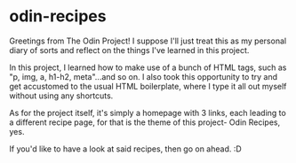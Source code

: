# odin-recipes
Greetings from The Odin Project!
I suppose I'll just treat this as my personal diary of sorts and reflect on the things I've learned in this project.

In this project, I learned how to make use of a bunch of HTML tags, such as "p, img, a, h1-h2, meta"...and so on. I also took this opportunity to try and get accustomed to the usual HTML boilerplate, where I type it all out myself without using any shortcuts.

As for the project itself, it's simply a homepage with 3 links, each leading to a different recipe page, for that is the theme of this project- Odin Recipes, yes.

If you'd like to have a look at said recipes, then go on ahead. :D
